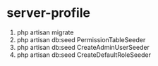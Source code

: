 # server-profile
 
1. php artisan migrate
2. php artisan db:seed PermissionTableSeeder
3. php artisan db:seed CreateAdminUserSeeder
4. php artisan db:seed CreateDefaultRoleSeeder

